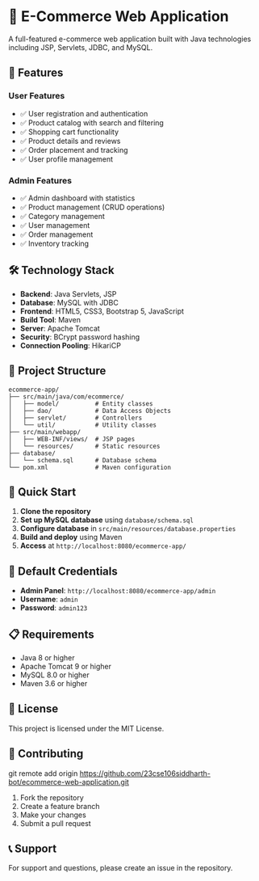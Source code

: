# 🛒 E-Commerce Web Application

A full-featured e-commerce web application built with Java technologies including JSP, Servlets, JDBC, and MySQL.

## 🌟 Features

### User Features
- ✅ User registration and authentication
- ✅ Product catalog with search and filtering
- ✅ Shopping cart functionality
- ✅ Product details and reviews
- ✅ Order placement and tracking
- ✅ User profile management

### Admin Features
- ✅ Admin dashboard with statistics
- ✅ Product management (CRUD operations)
- ✅ Category management
- ✅ User management
- ✅ Order management
- ✅ Inventory tracking

## 🛠️ Technology Stack

- **Backend**: Java Servlets, JSP
- **Database**: MySQL with JDBC
- **Frontend**: HTML5, CSS3, Bootstrap 5, JavaScript
- **Build Tool**: Maven
- **Server**: Apache Tomcat
- **Security**: BCrypt password hashing
- **Connection Pooling**: HikariCP

## 📁 Project Structure

```
ecommerce-app/
├── src/main/java/com/ecommerce/
│   ├── model/          # Entity classes
│   ├── dao/            # Data Access Objects
│   ├── servlet/        # Controllers
│   └── util/           # Utility classes
├── src/main/webapp/
│   ├── WEB-INF/views/  # JSP pages
│   └── resources/      # Static resources
├── database/
│   └── schema.sql      # Database schema
└── pom.xml             # Maven configuration
```

## 🚀 Quick Start

1. **Clone the repository**
2. **Set up MySQL database** using `database/schema.sql`
3. **Configure database** in `src/main/resources/database.properties`
4. **Build and deploy** using Maven
5. **Access** at `http://localhost:8080/ecommerce-app/`

## 🔐 Default Credentials

- **Admin Panel**: `http://localhost:8080/ecommerce-app/admin`
- **Username**: `admin`
- **Password**: `admin123`

## 📋 Requirements

- Java 8 or higher
- Apache Tomcat 9 or higher
- MySQL 8.0 or higher
- Maven 3.6 or higher

## 📄 License

This project is licensed under the MIT License.

## 👥 Contributing
git remote add origin https://github.com/23cse106siddharth-bot/ecommerce-web-application.git

1. Fork the repository
2. Create a feature branch
3. Make your changes
4. Submit a pull request

## 📞 Support

For support and questions, please create an issue in the repository.
